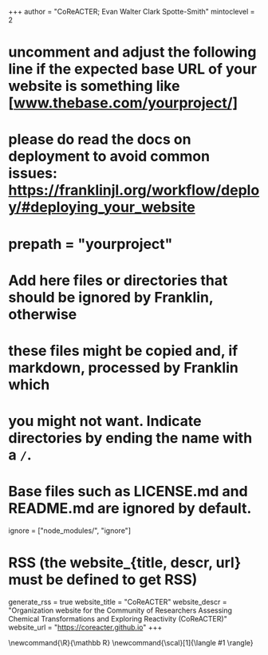 <!--
Add here global page variables to use throughout your website.
-->
+++
author = "CoReACTER; Evan Walter Clark Spotte-Smith"
mintoclevel = 2

# uncomment and adjust the following line if the expected base URL of your website is something like [www.thebase.com/yourproject/]
# please do read the docs on deployment to avoid common issues: https://franklinjl.org/workflow/deploy/#deploying_your_website
# prepath = "yourproject"

# Add here files or directories that should be ignored by Franklin, otherwise
# these files might be copied and, if markdown, processed by Franklin which
# you might not want. Indicate directories by ending the name with a `/`.
# Base files such as LICENSE.md and README.md are ignored by default.
ignore = ["node_modules/", "ignore"]

# RSS (the website_{title, descr, url} must be defined to get RSS)
generate_rss = true
website_title = "CoReACTER"
website_descr = "Organization website for the Community of Researchers Assessing Chemical Transformations and Exploring Reactivity (CoReACTER)"
website_url   = "https://coreacter.github.io"
+++

<!--
Add here global latex commands to use throughout your pages.
-->
\newcommand{\R}{\mathbb R}
\newcommand{\scal}[1]{\langle #1 \rangle}
